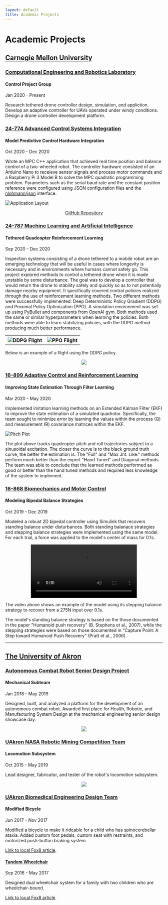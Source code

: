 ```yaml
---
layout: default
title: Academic Projects
---
```


# Academic Projects

## [Carnegie Mellon University](#carnegie-mellon-university)

### [Computational Engineering and Robotics Laboratory](#computational-engineering-and-robotics-laboratory)
#### Control Project Group
Jan 2020 - Present

Research tethered drone controller design, simulation, and appliction. 
Develop an adaptive controller for UAVs operated under windy conditions. 
Design a drone controller development platform.

### [24-774 Advanced Control Systems Integration](#24-774-advanced-control-systems-integration)
#### Model Predictive Control Hardware Integration
Oct 2020 - Dec 2020

Wrote an MPC C++ application that achieved real time position and balance control of a two-wheeled robot. The controller hardware consisted of an Arduino Nano to receieve sensor signals and process motor commands and a Raspberry Pi 3 Model B to solve the MPC quadratic programming problem. Parameters such as the serial baud rate and the constant position reference were configured using JSON configuration files and the [nlohmann/json](https://github.com/nlohmann/json) interface.

![Application Layout](/assets/img/projects/solveMPC.png)

<p style="text-align:center"><a href="https://github.com/LukeSchmitt96/solveMPC" target="blank">GitHub Repository</a></p>

### [24-787 Machine Learning and Artificial Intelligence](#24-787-machine-learning-and-artificial-intelligence)
#### Tethered Quadcopter Reinforcement Learning
Sep 2020 - Dec 2020

Inspection systems consisting of a drone tethered to a mobile robot are an emerging technology that will be useful in cases where longevity is necessary and in environments where humans cannot safely go. This project explored methods to control a tethered drone when it is made unstable by some disturbance. The goal was to develop a controller that would return the drone to stability safely and quickly so as to not potentially damage nearby equipment. It specifically covered control policies realized through the use of reinforcement learning methods. Two different methods were successfully implemented: Deep Deterministic Policy Gradient (DDPG) and Proximal Policy Optimization (PPO). A simulation environment was set up using PyBullet and components from OpenAI gym. Both methods used the same or similar hyperparameters when learning the policies. Both methods were able to learn stabilizing policies, with the DDPG method producing much better performance. 

<table>
    <tr>
        <th style="border-bottom-width: 0px"><img src="/assets/img/projects/DDPG_flight.png" alt="DDPG Flight"></th>
        <th style="border-bottom-width: 0px"><img src="/assets/img/projects/PPO_flight.png" alt="PPO Flight"></th>
    </tr>
</table>

Below is an example of a flight using the DDPG policy.

<p style="text-align:center">
    <img src="/assets/img/projects/DDPG_best_flight.gif">
</p>

### [16-899 Adaptive Control and Reinforcement Learning](#16-899-adaptive-control-and-reinforcement-learning)
#### Improving State Estimation Through Filter Learning
Mar 2020 - May 2020

Implemented imitation learning methods on an Extended Kalman Filter (EKF) to improve the state estimation of a simulated quadrotor.
Specifically, the team sought to minimize error by learning the values within the process (Q) and measurement (R) covariance matrices within the EKF.

![Pitch Plot](/assets/img/projects/offset.png)

The plot above tracks quadcopter pitch and roll trajectories subject to a sinusoidal excitation.
The closer the curve is to the black ground truth curve, the better the estimation is.
The "Full" and "Max Jnt. Like." methods perform much better than the expert "Hand Tuned" and Diagonal methods.
The team was able to conclude that the learned methods performed as good or better than the hand tuned methods and required less knowledge of the system to implement.

### [16-868 Biomechanics and Motor Control](#16-868-biomechanics-and-motor-control)
#### Modeling Bipedal Balance Strategies
Oct 2019 - Dec 2019

Modeled a robust 2D bipedal controller using Simulink that recovers standing balance under disturbances.
Both standing balanace strategies and stepping balance strategies were implemented using the same model.
For each trial, a force was applied to the model's center of mass for 0.1s.

<!-- Embedded Video -->
<figure class="video_container" style="text-align: center;">
    <video loop="true" width="80%" autoplay controls height="auto">
        <source src="/assets/img/projects/stepping.webm">
        Your browser does not support HTML5 videos.
    </video>
</figure>

The video above shows an example of the model using its stepping balance strategy to recover from a 275N input over 0.1s.

The model's standing balance strategy is based on the those documented in the paper "Humanoid push recovery" (B. Stephens et al., 2007), while the stepping strategies were based on those documented in "Capture Point: A Step toward Humanoid Push Recovery" (Pratt et al., 2006).

---

## [The University of Akron](#the-university-of-akron)

### [Autonomous Combat Robot Senior Design Project](#autonomous-combat-robot-senior-design-project)
#### Mechanical Subteam
Jan 2018 - May 2019

Designed, built, and analyzed a platform for the development of an autonomous combat robot. Awarded first place for Health, Robotic, and Manufacturing System Design at the mechanical engineering senior design showcase day.

<p style="text-align:center">
    <img src="/assets/img/projects/uakron_combat_robot.png">
</p>

### [UAkron NASA Robotic Mining Competition Team](#uakron-nasa-robotic-mining-competition-team)
#### Locomotion Subsystem

Oct 2015 - May 2019

Lead designer, fabricator, and tester of the robot's locomotion subsystem. 

<p style="text-align:center">
    <img src="/assets/img/projects/uakron_nasa_robot.png">
</p>

### [UAkron Biomedical Engineering Design Team](#uakron-biomedical-engineering-design-team)
#### Modified Bicycle

Jun 2017 - Nov 2017

Modified a bicycle to make it rideable for a child who has spinocerebellar ataxia. Added custom foot pedals, custom seat with restraints, and motorized push-button braking system.

[Link to local Fox8 article](http://fox8.com/2017/12/06/norton-six-year-old-gets-to-ride-a-bike-thanks-to-biomed-students-engineers/).

#### [Tandem Wheelchair]()

Sep 2016 - May 2017

Designed dual wheelchair system for a family with two children who are wheelchair-bound.

[Link to local Fox8 article](http://fox8.com/2017/08/11/university-of-akron-students-design-unique-wheelchair-to-help-two-children/).